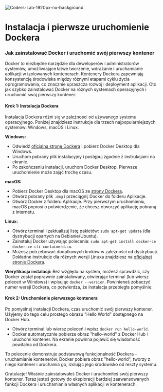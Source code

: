 ![Coders-Lab-1920px-no-background](https://user-images.githubusercontent.com/30623667/104709394-2cabee80-571f-11eb-9518-ea6a794e558e.png)


# Instalacja i pierwsze uruchomienie Dockera

### Jak zainstalować Docker i uruchomić swój pierwszy kontener

Docker to niezbędne narzędzie dla deweloperów i administratorów systemów, umożliwiające łatwe tworzenie, wdrażanie i uruchamianie aplikacji w izolowanych kontenerach. Kontenery Dockera zapewniają konsystencję środowiska między różnymi etapami cyklu życia oprogramowania, co znacznie upraszcza rozwój i deployment aplikacji. Oto jak szybko zainstalować Docker na różnych systemach operacyjnych i uruchomić swój pierwszy kontener.

#### Krok 1: Instalacja Dockera

Instalacja Dockera różni się w zależności od używanego systemu operacyjnego. Poniżej znajdziesz instrukcje dla trzech najpopularniejszych systemów: Windows, macOS i Linux.

**Windows:**
- Odwiedź [oficjalną stronę Dockera](https://docker.com) i pobierz Docker Desktop dla Windows.
- Uruchom pobrany plik instalacyjny i postępuj zgodnie z instrukcjami na ekranie.
- Po zakończeniu instalacji, uruchom Docker Desktop. Pierwsze uruchomienie może zająć trochę czasu.

**macOS:**
- Pobierz Docker Desktop dla macOS ze [strony Dockera](https://docker.com).
- Otwórz pobrany plik `.dmg` i przeciągnij Docker do folderu Aplikacje.
- Otwórz Docker z folderu Aplikacje. Przy pierwszym uruchomieniu, macOS poprosi o potwierdzenie, że chcesz otworzyć aplikację pobraną z internetu.

**Linux:**
- Otwórz terminal i zaktualizuj listę pakietów: `sudo apt-get update` (dla dystrybucji opartych na Debianie/Ubuntu).
- Zainstaluj Docker używając polecenia: `sudo apt-get install docker-ce docker-ce-cli containerd.io`.
- Możesz potrzebować dodatkowych kroków w zależności od dystrybucji. Dokładne instrukcje dla różnych wersji Linuxa znajdziesz na [oficjalnej stronie Dockera](https://docs.docker.com/engine/install/).

**Weryfikacja instalacji:**
Bez względu na system, możesz sprawdzić, czy Docker został poprawnie zainstalowany, otwierając terminal (lub wiersz poleceń w Windows) i wpisując `docker --version`. Powinieneś zobaczyć numer wersji Dockera, co potwierdza, że instalacja przebiegła pomyślnie.

#### Krok 2: Uruchomienie pierwszego kontenera

Po pomyślnej instalacji Dockera, czas uruchomić swój pierwszy kontener. Użyjemy do tego celu prostego obrazu "Hello World" dostępnego na Docker Hub.

- Otwórz terminal lub wiersz poleceń i wpisz `docker run hello-world`.
- Docker automatycznie pobierze obraz "hello-world" z Docker Hub i uruchomi kontener. Na ekranie powinna pojawić się wiadomość powitalna od Dockera.

To polecenie demonstruje podstawową funkcjonalność Dockera - uruchamianie kontenerów. Docker pobiera obraz "hello-world", tworzy z niego kontener i uruchamia go, izolując jego środowisko od reszty systemu.

Gratulacje! Właśnie zainstalowałeś Docker i uruchomiłeś swój pierwszy kontener. Teraz jesteś gotowy do eksploracji bardziej zaawansowanych funkcji Dockera i uruchamiania własnych aplikacji w kontenerach.